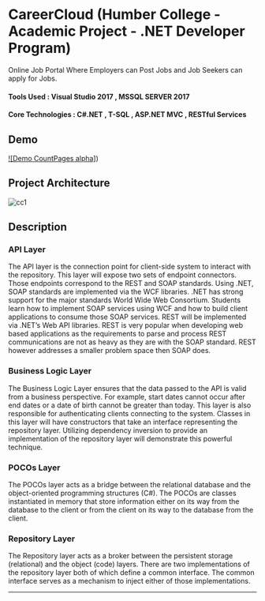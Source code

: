 # CareerCloud (Humber College - Academic Project - .NET Developer Program)
Online Job Portal Where Employers can Post Jobs and Job Seekers can apply for Jobs.

#### Tools Used : Visual Studio 2017 , MSSQL SERVER 2017

#### Core Technologies : C#.NET , T-SQL , ASP.NET MVC , RESTful Services 

## Demo
[![Demo CountPages alpha]](https://drive.google.com/file/d/150x1izOL9poGIug-JRyv66YBetfdWwUJ/view))


##  Project Architecture
![cc1](https://user-images.githubusercontent.com/37629359/45276537-f7c56800-b490-11e8-8c30-3a836c0cb7f2.png)

## Description

### API Layer

The API layer is the connection point for client-side system to interact with the repository.  This layer will expose two sets of endpoint connectors.  Those endpoints correspond to the REST and SOAP standards. 
Using .NET, SOAP standards are implemented via the WCF libraries.  .NET has strong support for the major standards World Wide Web Consortium.  Students learn how to implement SOAP services using WCF and how to build client applications to consume those SOAP services.
REST will be implemented via .NET’s Web API libraries.  REST is very popular when developing web based applications as the requirements to parse and process REST communications are not as heavy as they are with the SOAP standard.  REST however addresses a smaller problem space then SOAP does.
 
### Business Logic Layer

The Business Logic Layer ensures that the data passed to the API is valid from a business perspective.  For example, start dates cannot occur after end dates or a date of birth cannot be greater than today.  This layer is also responsible for authenticating clients connecting to the system.
Classes in this layer will have constructors that take an interface representing the repository layer.  Utilizing dependency inversion to provide an implementation of the repository layer will demonstrate this powerful technique.   
 
### POCOs Layer

The POCOs layer acts as a bridge between the relational database  and the object-oriented programming structures (C#).
The POCOs are classes instantiated in memory that store information either on its way from the database to the client or from the client on its way to the database from the client.  
 
### Repository Layer

The Repository layer acts as a broker between the persistent storage (relational) and the object (code) layers. There are two implementations of the repository layer both of which define a common interface.  The common interface serves as a mechanism to inject either of those implementations. 
 
--------------------------------------------------------------------------------------------------------------------------
